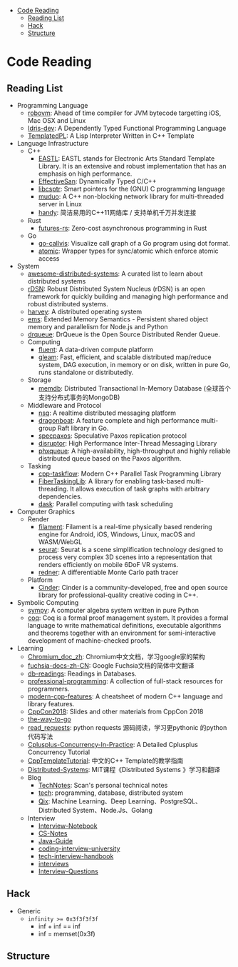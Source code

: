 -   [Code Reading](#code-reading)
    -   [Reading List](#reading-list)
    -   [Hack](#hack)
    -   [Structure](#structure)

Code Reading
============

Reading List
------------

-   Programming Language
    -   [robovm](https://github.com/MobiVM/robovm): Ahead of time
        compiler for JVM bytecode targetting iOS, Mac OSX and Linux
    -   [Idris-dev](https://github.com/idris-lang/Idris-dev): A
        Dependently Typed Functional Programming Language
    -   [TemplatedPL](https://github.com/Cheukyin/TemplatedPL): A Lisp
        Interpreter Written in C++ Template
-   Language Infrastructure
    -   C++
        -   [EASTL](https://github.com/electronicarts/EASTL): EASTL
            stands for Electronic Arts Standard Template Library. It is
            an extensive and robust implementation that has an emphasis
            on high performance.
        -   [EffectiveSan](https://github.com/GJDuck/EffectiveSan):
            Dynamically Typed C/C++
        -   [libcsptr](https://github.com/Snaipe/libcsptr): Smart
            pointers for the (GNU) C programming language
        -   [muduo](https://github.com/chenshuo/muduo): A C++
            non-blocking network library for multi-threaded server in
            Linux
        -   [handy](https://github.com/yedf/handy):
            简洁易用的C++11网络库 / 支持单机千万并发连接
    -   Rust
        -   [futures-rs](https://github.com/rust-lang-nursery/futures-rs):
            Zero-cost asynchronous programming in Rust
    -   Go
        -   [go-callvis](https://github.com/TrueFurby/go-callvis):
            Visualize call graph of a Go program using dot format.
        -   [atomic](https://github.com/uber-go/atomic): Wrapper types
            for sync/atomic which enforce atomic access
-   System
    -   [awesome-distributed-systems](https://github.com/theanalyst/awesome-distributed-systems):
        A curated list to learn about distributed systems
    -   [rDSN](https://github.com/Microsoft/rDSN): Robust Distributed
        System Nucleus (rDSN) is an open framework for quickly building
        and managing high performance and robust distributed systems.
    -   [harvey](https://github.com/Harvey-OS/harvey): A distributed
        operating system
    -   [ems](https://github.com/SyntheticSemantics/ems): Extended
        Memory Semantics - Persistent shared object memory and
        parallelism for Node.js and Python
    -   [drqueue](https://github.com/DrQueue/drqueue): DrQueue is the
        Open Source Distributed Render Queue.
    -   Computing
        -   [fluent](https://github.com/fluent-project/fluent): A
            data-driven compute platform
        -   [gleam](https://github.com/chrislusf/gleam): Fast,
            efficient, and scalable distributed map/reduce system, DAG
            execution, in memory or on disk, written in pure Go, runs
            standalone or distributedly.
    -   Storage
        -   [memdb](https://github.com/rain1017/memdb): Distributed
            Transactional In-Memory Database
            (全球首个支持分布式事务的MongoDB)
    -   Middleware and Protocol
        -   [nsq](https://github.com/nsqio/nsq): A realtime distributed
            messaging platform
        -   [dragonboat](https://github.com/lni/dragonboat): A feature
            complete and high performance multi-group Raft library in
            Go.
        -   [specpaxos](https://github.com/UWSysLab/specpaxos):
            Speculative Paxos replication protocol
        -   [disruptor](https://github.com/LMAX-Exchange/disruptor):
            High Performance Inter-Thread Messaging Library
        -   [phxqueue](https://github.com/Tencent/phxqueue): A
            high-availability, high-throughput and highly reliable
            distributed queue based on the Paxos algorithm.
    -   Tasking
        -   [cpp-taskflow](https://github.com/cpp-taskflow/cpp-taskflow):
            Modern C++ Parallel Task Programming Library
        -   [FiberTaskingLib](https://github.com/RichieSams/FiberTaskingLib):
            A library for enabling task-based multi-threading. It allows
            execution of task graphs with arbitrary dependencies.
        -   [dask](https://github.com/dask/dask): Parallel computing
            with task scheduling
-   Computer Graphics
    -   Render
        -   [filament](https://github.com/google/filament): Filament is
            a real-time physically based rendering engine for Android,
            iOS, Windows, Linux, macOS and WASM/WebGL
        -   [seurat](https://github.com/googlevr/seurat): Seurat is a
            scene simplification technology designed to process very
            complex 3D scenes into a representation that renders
            efficiently on mobile 6DoF VR systems.
        -   [redner](https://github.com/BachiLi/redner): A
            differentiable Monte Carlo path tracer
    -   Platform
        -   [Cinder](https://github.com/cinder/Cinder): Cinder is a
            community-developed, free and open source library for
            professional-quality creative coding in C++.
-   Symbolic Computing
    -   [sympy](https://github.com/sympy/sympy): A computer algebra
        system written in pure Python
    -   [coq](https://github.com/coq/coq): Coq is a formal proof
        management system. It provides a formal language to write
        mathematical definitions, executable algorithms and theorems
        together with an environment for semi-interactive development of
        machine-checked proofs.
-   Learning
    -   [Chromium\_doc\_zh](https://github.com/ahangchen/Chromium_doc_zh):
        Chromium中文文档，学习google家的架构
    -   [fuchsia-docs-zh-CN](https://github.com/zhangpf/fuchsia-docs-zh-CN):
        Google Fuchsia文档的简体中文翻译
    -   [db-readings](https://github.com/rxin/db-readings): Readings in
        Databases.
    -   [professional-programming](https://github.com/charlax/professional-programming):
        A collection of full-stack resources for programmers.
    -   [modern-cpp-features](https://github.com/AnthonyCalandra/modern-cpp-features):
        A cheatsheet of modern C++ language and library features.
    -   [CppCon2018](https://github.com/CppCon/CppCon2018): Slides and
        other materials from CppCon 2018
    -   [the-way-to-go](https://github.com/Unknwon/the-way-to-go_ZH_CN)
    -   [read\_requests](https://github.com/wangshunping/read_requests):
        python requests 源码阅读，学习更pythonic 的python代码写法
    -   [Cplusplus-Concurrency-In-Practice](https://github.com/forhappy/Cplusplus-Concurrency-In-Practice):
        A Detailed Cplusplus Concurrency Tutorial
    -   [CppTemplateTutorial](https://github.com/wuye9036/CppTemplateTutorial):
        中文的C++ Template的教学指南
    -   [Distributed-Systems](https://github.com/feixiao/Distributed-Systems):
        MIT课程《Distributed Systems 》学习和翻译
    -   Blog
        -   [TechNotes](https://github.com/GHScan/TechNotes): Scan's
            personal technical notes
        -   [tech](https://github.com/hedengcheng/tech): programming,
            database, distributed system
        -   [Qix](https://github.com/ty4z2008/Qix): Machine
            Learning、Deep Learning、PostgreSQL、Distributed
            System、Node.Js、Golang
    -   Interview
        -   [Interview-Notebook](https://github.com/jianghui-galaxy/Interview-Notebook)
        -   [CS-Notes](https://github.com/CyC2018/CS-Notes)
        -   [Java-Guide](https://github.com/Snailclimb/JavaGuide)
        -   [coding-interview-university](https://github.com/jwasham/coding-interview-university)
        -   [tech-interview-handbook](https://github.com/yangshun/tech-interview-handbook)
        -   [interviews](https://github.com/kdn251/interviews)
        -   [Interview-Questions](https://github.com/rishabh115/Interview-Questions)

Hack
----

-   Generic
    -   `infinity >= 0x3f3f3f3f`
        -   inf + inf == inf
        -   inf = memset(0x3f)

Structure
---------
